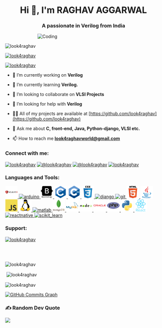 
<h1 align="center">Hi 👋, I'm RAGHAV AGGARWAL</h1>
<h3 align="center">A passionate in Verilog from India</h3>

<img align="right" alt="Coding" width="400" src="https://www.lambdatest.com/resources/images/news24.gif">
<br>

<p align="left"> <img src="https://komarev.com/ghpvc/?username=look4raghav&label=Profile%20views&color=0e75b6&style=flat" alt="look4raghav" /> </p>

<p align="left"> <a href="https://github.com/ryo-ma/github-profile-trophy"><img src="https://github-profile-trophy.vercel.app/?username=look4raghav" alt="look4raghav" /></a> </p>

<p align="left"> <a href="https://twitter.com/look4raghav" target="blank"><img src="https://img.shields.io/twitter/follow/look4raghav?logo=twitter&style=for-the-badge" alt="look4raghav" /></a> </p>

- 🔭 I’m currently working on **Verilog**

- 🌱 I’m currently learning **Verilog.**

- 👯 I’m looking to collaborate on **VLSI Projects**

- 🤝 I’m looking for help with **Verilog**

- 👨‍💻 All of my projects are available at [https://github.com/look4raghav](https://github.com/look4raghav)

- 💬 Ask me about **C, front-end, Java, Python-django, VLSI etc.**

- 📫 How to reach me **look4raghavworld@gmail.com**

<h3 align="left">Connect with me:</h3>
<p align="left">
<a href="https://twitter.com/look4raghav" target="blank"><img align="center" src="https://raw.githubusercontent.com/rahuldkjain/github-profile-readme-generator/master/src/images/icons/Social/twitter.svg" alt="look4raghav" height="30" width="40" /></a>
<a href="https://linkedin.com/in/@look4raghav" target="blank"><img align="center" src="https://raw.githubusercontent.com/rahuldkjain/github-profile-readme-generator/master/src/images/icons/Social/linked-in-alt.svg" alt="@look4raghav" height="30" width="40" /></a>
<a href="https://fb.com/@look4raghav" target="blank"><img align="center" src="https://raw.githubusercontent.com/rahuldkjain/github-profile-readme-generator/master/src/images/icons/Social/facebook.svg" alt="@look4raghav" height="30" width="40" /></a>
<a href="https://instagram.com/look4raghav" target="blank"><img align="center" src="https://raw.githubusercontent.com/rahuldkjain/github-profile-readme-generator/master/src/images/icons/Social/instagram.svg" alt="look4raghav" height="30" width="40" /></a>
</p>

<h3 align="left">Languages and Tools:</h3>
<p align="left"> <a href="https://angular.io" target="_blank" rel="noreferrer"> <img src="https://raw.githubusercontent.com/devicons/devicon/master/icons/angularjs/angularjs-original-wordmark.svg" alt="angularjs" width="40" height="40"/> </a> <a href="https://www.arduino.cc/" target="_blank" rel="noreferrer"> <img src="https://cdn.worldvectorlogo.com/logos/arduino-1.svg" alt="arduino" width="40" height="40"/> </a> <a href="https://getbootstrap.com" target="_blank" rel="noreferrer"> <img src="https://raw.githubusercontent.com/devicons/devicon/master/icons/bootstrap/bootstrap-plain-wordmark.svg" alt="bootstrap" width="40" height="40"/> </a> <a href="https://www.cprogramming.com/" target="_blank" rel="noreferrer"> <img src="https://raw.githubusercontent.com/devicons/devicon/master/icons/c/c-original.svg" alt="c" width="40" height="40"/> </a> <a href="https://www.w3schools.com/cpp/" target="_blank" rel="noreferrer"> <img src="https://raw.githubusercontent.com/devicons/devicon/master/icons/cplusplus/cplusplus-original.svg" alt="cplusplus" width="40" height="40"/> </a> <a href="https://www.w3schools.com/css/" target="_blank" rel="noreferrer"> <img src="https://raw.githubusercontent.com/devicons/devicon/master/icons/css3/css3-original-wordmark.svg" alt="css3" width="40" height="40"/> </a> <a href="https://www.djangoproject.com/" target="_blank" rel="noreferrer"> <img src="https://cdn.worldvectorlogo.com/logos/django.svg" alt="django" width="40" height="40"/> </a> <a href="https://git-scm.com/" target="_blank" rel="noreferrer"> <img src="https://www.vectorlogo.zone/logos/git-scm/git-scm-icon.svg" alt="git" width="40" height="40"/> </a> <a href="https://www.w3.org/html/" target="_blank" rel="noreferrer"> <img src="https://raw.githubusercontent.com/devicons/devicon/master/icons/html5/html5-original-wordmark.svg" alt="html5" width="40" height="40"/> </a> <a href="https://www.java.com" target="_blank" rel="noreferrer"> <img src="https://raw.githubusercontent.com/devicons/devicon/master/icons/java/java-original.svg" alt="java" width="40" height="40"/> </a> <a href="https://developer.mozilla.org/en-US/docs/Web/JavaScript" target="_blank" rel="noreferrer"> <img src="https://raw.githubusercontent.com/devicons/devicon/master/icons/javascript/javascript-original.svg" alt="javascript" width="40" height="40"/> </a> <a href="https://www.linux.org/" target="_blank" rel="noreferrer"> <img src="https://raw.githubusercontent.com/devicons/devicon/master/icons/linux/linux-original.svg" alt="linux" width="40" height="40"/> </a> <a href="https://www.mathworks.com/" target="_blank" rel="noreferrer"> <img src="https://upload.wikimedia.org/wikipedia/commons/2/21/Matlab_Logo.png" alt="matlab" width="40" height="40"/> </a> <a href="https://www.mongodb.com/" target="_blank" rel="noreferrer"> <img src="https://raw.githubusercontent.com/devicons/devicon/master/icons/mongodb/mongodb-original-wordmark.svg" alt="mongodb" width="40" height="40"/> </a> <a href="https://www.mysql.com/" target="_blank" rel="noreferrer"> <img src="https://raw.githubusercontent.com/devicons/devicon/master/icons/mysql/mysql-original-wordmark.svg" alt="mysql" width="40" height="40"/> </a> <a href="https://nodejs.org" target="_blank" rel="noreferrer"> <img src="https://raw.githubusercontent.com/devicons/devicon/master/icons/nodejs/nodejs-original-wordmark.svg" alt="nodejs" width="40" height="40"/> </a> <a href="https://www.oracle.com/" target="_blank" rel="noreferrer"> <img src="https://raw.githubusercontent.com/devicons/devicon/master/icons/oracle/oracle-original.svg" alt="oracle" width="40" height="40"/> </a> <a href="https://www.php.net" target="_blank" rel="noreferrer"> <img src="https://raw.githubusercontent.com/devicons/devicon/master/icons/php/php-original.svg" alt="php" width="40" height="40"/> </a> <a href="https://www.python.org" target="_blank" rel="noreferrer"> <img src="https://raw.githubusercontent.com/devicons/devicon/master/icons/python/python-original.svg" alt="python" width="40" height="40"/> </a> <a href="https://reactjs.org/" target="_blank" rel="noreferrer"> <img src="https://raw.githubusercontent.com/devicons/devicon/master/icons/react/react-original-wordmark.svg" alt="react" width="40" height="40"/> </a> <a href="https://reactnative.dev/" target="_blank" rel="noreferrer"> <img src="https://reactnative.dev/img/header_logo.svg" alt="reactnative" width="40" height="40"/> </a> <a href="https://scikit-learn.org/" target="_blank" rel="noreferrer"> <img src="https://upload.wikimedia.org/wikipedia/commons/0/05/Scikit_learn_logo_small.svg" alt="scikit_learn" width="40" height="40"/> </a> </p>

<h3 align="left">Support:</h3>

<p><a href="https://www.buymeacoffee.com/look4raghav"> <img align="center" src="https://cdn.buymeacoffee.com/buttons/v2/default-yellow.png" height="50" width="210" alt="look4raghav" /></a></p><br><br>

<p><img align="center" src="https://github-readme-stats.vercel.app/api/top-langs?username=look4raghav&show_icons=true&locale=en&layout=compact" alt="look4raghav" /></p>

<p>&nbsp;<img align="center" src="https://github-readme-stats.vercel.app/api?username=look4raghav&show_icons=true&locale=en" alt="look4raghav" /></p>

<p><img align="center" src="https://github-readme-streak-stats.herokuapp.com/?user=look4raghav&" alt="look4raghav" /></p>

<a href="http://www.github.com/look4raghav"><img src="https://github-readme-activity-graph.cyclic.app/graph?username=look4raghav&bg_color=1c1917&color=3382ed&line=0891b2&point=3382ed&area_color=1c1917&area=true&hide_border=true&custom_title=GitHub%20Commits%20Graph" alt="GitHub Commits Graph" /></a>

### ✍️ Random Dev Quote
![](https://quotes-github-readme.vercel.app/api?type=horizontal&theme=radical)
